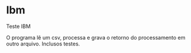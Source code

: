 # Ibm
Teste IBM

O programa lê um csv, processa e grava o retorno do processamento em outro arquivo. Inclusos testes.
